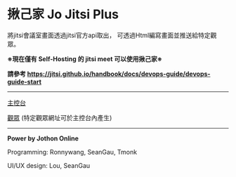 # 揪己家 Jo Jitsi Plus
將jitsi會議室畫面透過jitsi官方api取出，
可透過Html編寫畫面並推送給特定觀眾。

**※現在僅有 Self-Hosting 的 jitsi meet 可以使用揪己家※**

**請參考 https://jitsi.github.io/handbook/docs/devops-guide/devops-guide-start**

---

[主控台](https://g0v.github.io/jitsi-screen/screen2.html)

[觀眾](https://g0v.github.io/jitsi-screen/viewer.html) (特定觀眾網址可於主控台內產生)

---

**Power by Jothon Online**

Programming: Ronnywang, SeanGau, Tmonk

UI/UX design: Lou, SeanGau
